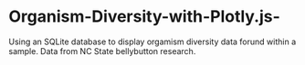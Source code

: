 # Organism-Diversity-with-Plotly.js-
Using an SQLite database to display orgamism diversity data forund within a sample. Data from NC State bellybutton research.
